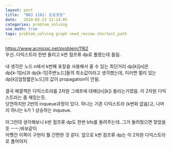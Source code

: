 ```yaml
---
layout: post
title:  "BOJ 1162: 도로포장"
date:   2018-02-23 22:14:05 
categories: problem_solving
use_math: true
tags: problem_solving graph need_review shortest_path
---
```


<a target="_blank" href="https://www.acmicpc.net/problem/1162">https://www.acmicpc.net/problem/1162</a><br/>
우선..다익스트라 한번 돌리고 k번 점프류 dp로 풀랬는데 틀림.<br/>
<br/>
내 생각은 노드 n에서 k번째 포장을 사용해서 올 수 있는 최단거리 dp[k][n]은<br/>
dp[k-1][n]과 dp[k-1][주변노드]들의 최소값이라고 생각했는데, 이러면 멀리 있는 dp[k][엄청짧은노드]의 값이 propagation이 안됨.<br/>
<br/>
결국 해결책은 다익스트라를 2차원 그래프에 대해([n][k]) 돌리는거였음. 이 2차원 다익스트라는 좀 재밌는듯.<br/>
당연하지만 2번의 inqueue과정이 있다. 하나는 기존 다익스트라 (k변화 없음)고, 나머지 하나는 k가 1 상승하는 inqueue.<br/> 
<br/>
아그런데 생각해보니 k번 점프류 dp도 한번 bfs를 돌려주는데..그거 돌려줬으면 맞았을듯 ㅡㅡ;바보같이<br/>
어쨋건 이쪽이 구현이 훨 간편한 것 같다. 앞으로 k번 점프류 dp는 이 2차원 다익스트라로 풀어야지<br/>
